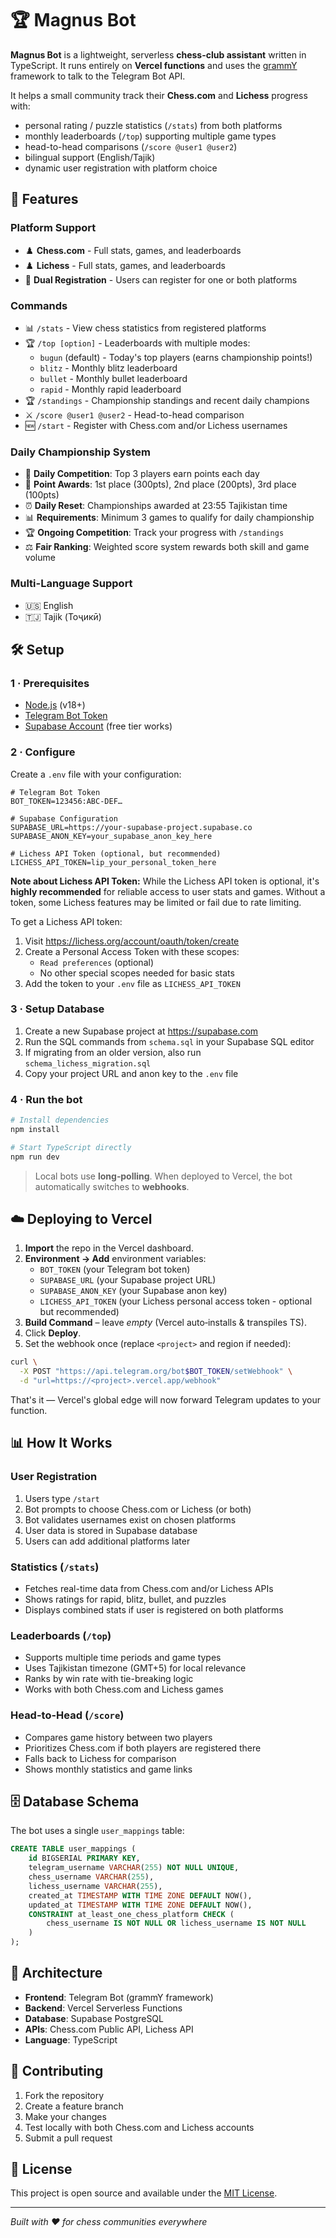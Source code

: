 # 🏆 Magnus Bot

**Magnus Bot** is a lightweight, serverless **chess-club assistant** written in TypeScript. It runs entirely on **Vercel functions** and uses the [grammY](https://grammy.dev/) framework to talk to the Telegram Bot API.

It helps a small community track their **Chess.com** and **Lichess** progress with:

* personal rating / puzzle statistics (`/stats`) from both platforms
* monthly leaderboards (`/top`) supporting multiple game types  
* head-to-head comparisons (`/score @user1 @user2`)
* bilingual support (English/Tajik)
* dynamic user registration with platform choice

## 🚀 Features

### Platform Support
- ♟️ **Chess.com** - Full stats, games, and leaderboards
- ♟️ **Lichess** - Full stats, games, and leaderboards  
- 🔄 **Dual Registration** - Users can register for one or both platforms

### Commands
- 📊 `/stats` - View chess statistics from registered platforms
- 🏆 `/top [option]` - Leaderboards with multiple modes:
  - `bugun` (default) - Today's top players (earns championship points!)
  - `blitz` - Monthly blitz leaderboard
  - `bullet` - Monthly bullet leaderboard  
  - `rapid` - Monthly rapid leaderboard
- 🏆 `/standings` - Championship standings and recent daily champions
- ⚔️ `/score @user1 @user2` - Head-to-head comparison
- 🆕 `/start` - Register with Chess.com and/or Lichess usernames

### Daily Championship System
- 🥇 **Daily Competition**: Top 3 players earn points each day
- 🎯 **Point Awards**: 1st place (300pts), 2nd place (200pts), 3rd place (100pts)
- ⏰ **Daily Reset**: Championships awarded at 23:55 Tajikistan time
- 📊 **Requirements**: Minimum 3 games to qualify for daily championship
- 🏆 **Ongoing Competition**: Track your progress with `/standings`
- ⚖️ **Fair Ranking**: Weighted score system rewards both skill and game volume

### Multi-Language Support
- 🇺🇸 English
- 🇹🇯 Tajik (Тоҷикӣ)

## 🛠️ Setup

### 1 · Prerequisites

- [Node.js](https://nodejs.org/) (v18+)
- [Telegram Bot Token](https://core.telegram.org/bots#3-how-do-i-create-a-bot)
- [Supabase Account](https://supabase.com/) (free tier works)

### 2 · Configure

Create a `.env` file with your configuration:

```env
# Telegram Bot Token
BOT_TOKEN=123456:ABC‑DEF…

# Supabase Configuration
SUPABASE_URL=https://your-supabase-project.supabase.co
SUPABASE_ANON_KEY=your_supabase_anon_key_here

# Lichess API Token (optional, but recommended)
LICHESS_API_TOKEN=lip_your_personal_token_here
```

**Note about Lichess API Token:**
While the Lichess API token is optional, it's **highly recommended** for reliable access to user stats and games. Without a token, some Lichess features may be limited or fail due to rate limiting.

To get a Lichess API token:
1. Visit https://lichess.org/account/oauth/token/create
2. Create a Personal Access Token with these scopes:
   - `Read preferences` (optional)
   - No other special scopes needed for basic stats
3. Add the token to your `.env` file as `LICHESS_API_TOKEN`

### 3 · Setup Database

1. Create a new Supabase project at https://supabase.com
2. Run the SQL commands from `schema.sql` in your Supabase SQL editor
3. If migrating from an older version, also run `schema_lichess_migration.sql`
4. Copy your project URL and anon key to the `.env` file

### 4 · Run the bot

```bash
# Install dependencies
npm install

# Start TypeScript directly
npm run dev
```

> Local bots use **long‑polling**. When deployed to Vercel, the bot automatically switches to **webhooks**.

## ☁️ Deploying to Vercel

1. **Import** the repo in the Vercel dashboard.
2. **Environment → Add** environment variables:
   - `BOT_TOKEN` (your Telegram bot token)
   - `SUPABASE_URL` (your Supabase project URL)
   - `SUPABASE_ANON_KEY` (your Supabase anon key)
   - `LICHESS_API_TOKEN` (your Lichess personal access token - optional but recommended)
3. **Build Command** – leave *empty* (Vercel auto‑installs & transpiles TS).
4. Click **Deploy**.
5. Set the webhook once (replace `<project>` and region if needed):

```bash
curl \
  -X POST "https://api.telegram.org/bot$BOT_TOKEN/setWebhook" \
  -d "url=https://<project>.vercel.app/webhook"
```

That's it — Vercel's global edge will now forward Telegram updates to your function.

## 📊 How It Works

### User Registration
1. Users type `/start`
2. Bot prompts to choose Chess.com or Lichess (or both)
3. Bot validates usernames exist on chosen platforms
4. User data is stored in Supabase database
5. Users can add additional platforms later

### Statistics (`/stats`)
- Fetches real-time data from Chess.com and/or Lichess APIs
- Shows ratings for rapid, blitz, bullet, and puzzles
- Displays combined stats if user is registered on both platforms

### Leaderboards (`/top`)
- Supports multiple time periods and game types
- Uses Tajikistan timezone (GMT+5) for local relevance
- Ranks by win rate with tie-breaking logic
- Works with both Chess.com and Lichess games

### Head-to-Head (`/score`)
- Compares game history between two players
- Prioritizes Chess.com if both players are registered there
- Falls back to Lichess for comparison
- Shows monthly statistics and game links

## 🗄️ Database Schema

The bot uses a single `user_mappings` table:

```sql
CREATE TABLE user_mappings (
    id BIGSERIAL PRIMARY KEY,
    telegram_username VARCHAR(255) NOT NULL UNIQUE,
    chess_username VARCHAR(255),
    lichess_username VARCHAR(255),
    created_at TIMESTAMP WITH TIME ZONE DEFAULT NOW(),
    updated_at TIMESTAMP WITH TIME ZONE DEFAULT NOW(),
    CONSTRAINT at_least_one_chess_platform CHECK (
        chess_username IS NOT NULL OR lichess_username IS NOT NULL
    )
);
```

## 🎯 Architecture

- **Frontend**: Telegram Bot (grammY framework)
- **Backend**: Vercel Serverless Functions
- **Database**: Supabase PostgreSQL
- **APIs**: Chess.com Public API, Lichess API
- **Language**: TypeScript

## 🤝 Contributing

1. Fork the repository
2. Create a feature branch
3. Make your changes
4. Test locally with both Chess.com and Lichess accounts
5. Submit a pull request

## 📝 License

This project is open source and available under the [MIT License](LICENSE).

---

*Built with ❤️ for chess communities everywhere*
